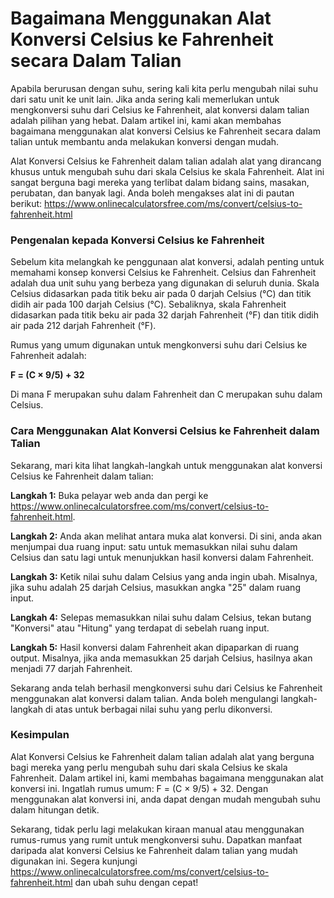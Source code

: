 Bagaimana Menggunakan Alat Konversi Celsius ke Fahrenheit secara Dalam Talian
=============================================================================

Apabila berurusan dengan suhu, sering kali kita perlu mengubah nilai suhu dari satu unit ke unit lain. Jika anda sering kali memerlukan untuk mengkonversi suhu dari Celsius ke Fahrenheit, alat konversi dalam talian adalah pilihan yang hebat. Dalam artikel ini, kami akan membahas bagaimana menggunakan alat konversi Celsius ke Fahrenheit secara dalam talian untuk membantu anda melakukan konversi dengan mudah.

Alat Konversi Celsius ke Fahrenheit dalam talian adalah alat yang dirancang khusus untuk mengubah suhu dari skala Celsius ke skala Fahrenheit. Alat ini sangat berguna bagi mereka yang terlibat dalam bidang sains, masakan, perubatan, dan banyak lagi. Anda boleh mengakses alat ini di pautan berikut: <https://www.onlinecalculatorsfree.com/ms/convert/celsius-to-fahrenheit.html>

### Pengenalan kepada Konversi Celsius ke Fahrenheit

Sebelum kita melangkah ke penggunaan alat konversi, adalah penting untuk memahami konsep konversi Celsius ke Fahrenheit. Celsius dan Fahrenheit adalah dua unit suhu yang berbeza yang digunakan di seluruh dunia. Skala Celsius didasarkan pada titik beku air pada 0 darjah Celsius (°C) dan titik didih air pada 100 darjah Celsius (°C). Sebaliknya, skala Fahrenheit didasarkan pada titik beku air pada 32 darjah Fahrenheit (°F) dan titik didih air pada 212 darjah Fahrenheit (°F).

Rumus yang umum digunakan untuk mengkonversi suhu dari Celsius ke Fahrenheit adalah:

**F = (C × 9/5) + 32**

Di mana F merupakan suhu dalam Fahrenheit dan C merupakan suhu dalam Celsius.

### Cara Menggunakan Alat Konversi Celsius ke Fahrenheit dalam Talian

Sekarang, mari kita lihat langkah-langkah untuk menggunakan alat konversi Celsius ke Fahrenheit dalam talian:

**Langkah 1:** Buka pelayar web anda dan pergi ke <https://www.onlinecalculatorsfree.com/ms/convert/celsius-to-fahrenheit.html>.

**Langkah 2:** Anda akan melihat antara muka alat konversi. Di sini, anda akan menjumpai dua ruang input: satu untuk memasukkan nilai suhu dalam Celsius dan satu lagi untuk menunjukkan hasil konversi dalam Fahrenheit.

**Langkah 3:** Ketik nilai suhu dalam Celsius yang anda ingin ubah. Misalnya, jika suhu adalah 25 darjah Celsius, masukkan angka "25" dalam ruang input.

**Langkah 4:** Selepas memasukkan nilai suhu dalam Celsius, tekan butang "Konversi" atau "Hitung" yang terdapat di sebelah ruang input.

**Langkah 5:** Hasil konversi dalam Fahrenheit akan dipaparkan di ruang output. Misalnya, jika anda memasukkan 25 darjah Celsius, hasilnya akan menjadi 77 darjah Fahrenheit.

Sekarang anda telah berhasil mengkonversi suhu dari Celsius ke Fahrenheit menggunakan alat konversi dalam talian. Anda boleh mengulangi langkah-langkah di atas untuk berbagai nilai suhu yang perlu dikonversi.

### Kesimpulan

Alat Konversi Celsius ke Fahrenheit dalam talian adalah alat yang berguna bagi mereka yang perlu mengubah suhu dari skala Celsius ke skala Fahrenheit. Dalam artikel ini, kami membahas bagaimana menggunakan alat konversi ini. Ingatlah rumus umum: F = (C × 9/5) + 32. Dengan menggunakan alat konversi ini, anda dapat dengan mudah mengubah suhu dalam hitungan detik.

Sekarang, tidak perlu lagi melakukan kiraan manual atau menggunakan rumus-rumus yang rumit untuk mengkonversi suhu. Dapatkan manfaat daripada alat konversi Celsius ke Fahrenheit dalam talian yang mudah digunakan ini. Segera kunjungi <https://www.onlinecalculatorsfree.com/ms/convert/celsius-to-fahrenheit.html> dan ubah suhu dengan cepat!